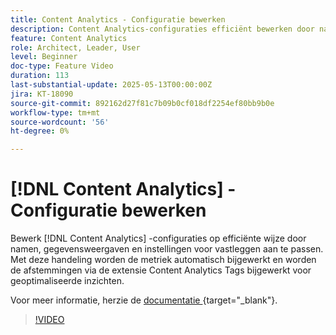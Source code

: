 ```yaml
---
title: Content Analytics - Configuratie bewerken
description: Content Analytics-configuraties efficiënt bewerken door namen, gegevensweergaven en instellingen voor het vastleggen van ervaringen aan te passen.
feature: Content Analytics
role: Architect, Leader, User
level: Beginner
doc-type: Feature Video
duration: 113
last-substantial-update: 2025-05-13T00:00:00Z
jira: KT-18090
source-git-commit: 892162d27f81c7b09b0cf018df2254ef80bb9b0e
workflow-type: tm+mt
source-wordcount: '56'
ht-degree: 0%

---
```


# [!DNL Content Analytics] - Configuratie bewerken

Bewerk [!DNL Content Analytics] -configuraties op efficiënte wijze door namen, gegevensweergaven en instellingen voor vastleggen aan te passen. Met deze handeling worden de metriek automatisch bijgewerkt en worden de afstemmingen via de extensie Content Analytics Tags bijgewerkt voor geoptimaliseerde inzichten.

Voor meer informatie, herzie de [ documentatie ](https://experienceleague.adobe.com/nl/docs/analytics-platform/using/content-analytics/configuration/guided){target="_blank"}.

>[!VIDEO](https://video.tv.adobe.com/v/3458439/?learn=on&enablevpops)
